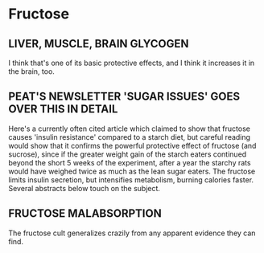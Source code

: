 # Fructose

## LIVER, MUSCLE, BRAIN GLYCOGEN
I think that's one of its basic protective effects, and I think it increases it in the brain, too. 

## PEAT'S NEWSLETTER 'SUGAR ISSUES' GOES OVER THIS IN DETAIL
Here's a currently often cited article which claimed to show that fructose causes 'insulin resistance' compared to a starch diet, but careful reading would show that it confirms the powerful protective effect of fructose (and sucrose), since if the greater weight gain of the starch eaters continued beyond the short 5 weeks of the experiment, after a year the starchy rats would have weighed twice as much as the lean sugar eaters. The fructose limits insulin secretion, but intensifies metabolism, burning calories faster. Several abstracts below touch on the subject.

## FRUCTOSE MALABSORPTION
The fructose cult generalizes crazily from any apparent evidence they can find.
